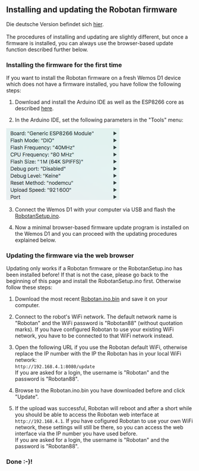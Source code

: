 <H2>Installing and updating the Robotan firmware</H2>
Die deutsche Version befindet sich <A HREF="Setup_de.md">hier</A>.
<BR><BR>
The procedures of installing and updating are slightly different, but once a firmware is installed, you can always use the browser-based
update function described further below.

<H3>Installing the firmware for the first time</H3>
If you want to install the Robotan firmware on a fresh Wemos D1 device which does not have a firmware installed, 
you have follow the following steps:

1. Download and install the Arduino IDE as well as the ESP8266 core as described <A HREF="https://github.com/esp8266/Arduino#installing-with-boards-manager">here</A>.

2. In the Arduino IDE, set the following parameters in the "Tools" menu:
<IMG SRC="img/ArduinoSettings.png">

3. Connect the Wemos D1 with your computer via USB and flash the <A HREF="RobotanSetup.ino">RobotanSetup.ino</A>.

4. Now a minimal browser-based firmware update program is installed on the Wemos D1 and you can proceed with the updating procedures explained below.

<H3>Updating the firmware via the web browser</H3>
Updating only works if a Robotan firmware or the RobotanSetup.ino has been installed before! 
If that is not the case, please go back to the beginning of this page and install the RobotanSetup.ino first.
Otherwise follow these steps:

1. Download the most recent <A HREF="Robotan.ino.bin">Robotan.ino.bin</A> and save it on your computer.

2. Connect to the robot's WiFi network. The default network name is "Robotan" and the WiFi password is "Robotan88" (without quotation marks).
If you have configured Robotan to use your existing WiFi network, you have to be connected to that WiFi network instead.

3. Open the following URL if you use the Robotan default WiFi, otherwise replace the IP number with the IP the Robotan has in your local WiFi network:  
`http://192.168.4.1:8080/update`  
If you are asked for a login, the username is "Robotan" and the password is "Robotan88". 

4. Browse to the Robotan.ino.bin you have downloaded before and click "Update".

5. If the upload was successful, Robotan will reboot and after a short while you should be able to access the Robotan web interface at
`http://192.168.4.1`.
If you have cofigured Robotan to use your own WiFi network, these settings will still be there, so you can access the web interface via
the IP number you have used before.  
If you are asked for a login, the username is "Robotan" and the password is "Robotan88". 

<H3>Done :-)!</H3>
